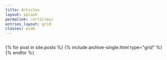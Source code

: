 ```yaml
---
title: Articles
layout: splash
permalink: /articles/
entries_layout: grid
classes: wide
---
```


<div style="margin-top: 2em;" class="grid__wrapper">
    {% for post in site.posts %}
        {% include archive-single.html type="grid" %}
    {% endfor %}
</div>

